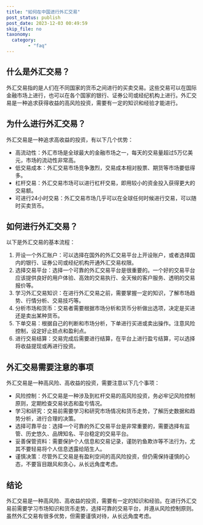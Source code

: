 ```yaml
---
title: "如何在中国进行外汇交易"
post_status: publish
post_date: 2023-12-03 00:49:59
skip_file: no
taxonomy:
  category:
        - "faq"
---
```


## 什么是外汇交易？

外汇交易指的是人们在不同国家的货币之间进行的买卖交易。这些交易可以在国际金融市场上进行，也可以在各个国家的银行、证券公司或经纪机构上进行。外汇交易是一种追求获得收益的高风险投资，需要有一定的知识和经验才能进行。

## 为什么进行外汇交易？

外汇交易是一种追求高收益的投资，有以下几个优势：

- 高流动性：外汇市场是全球最大的金融市场之一，每天的交易量超过5万亿美元，市场的流动性非常高。
- 低交易成本：外汇交易市场竞争激烈，交易成本相对股票、期货等市场要低得多。
- 杠杆交易：外汇交易市场可以进行杠杆交易，即用较小的资金投入获得更大的交易额。
- 可进行24小时交易：外汇交易市场几乎可以在全球任何时候进行交易，可以随时买卖货币。

## 如何进行外汇交易？

以下是外汇交易的基本流程：

1. 开设一个外汇账户：可以选择在国外的外汇交易平台上开设账户，或者选择国内的银行、证券公司或经纪机构开通外汇交易权限。
2. 选择交易平台：选择一个可靠的外汇交易平台是很重要的。一个好的交易平台应该提供良好的用户体验、高效的交易执行、全天候的客户服务、透明的交易报价等。
3. 学习外汇交易知识：在进行外汇交易之前，需要掌握一定的知识，了解市场趋势、行情分析、交易技巧等。
4. 分析市场和货币：交易者需要根据市场分析和货币分析做出选项，决定是买进还是卖出某种货币。
5. 下单交易：根据自己的判断和市场分析，下单进行买进或卖出操作。注意风险控制，设定好止损点和盈利点。
6. 进行交易结算：交易完成后需要进行结算，在平台上进行盈亏结算，可以选择将收益提现或再进行投资。

## 外汇交易需要注意的事项

外汇交易是一种高风险、高收益的投资，需要注意以下几个事项：

- 风险控制：外汇交易是一种涉及到杠杆交易的高风险投资，务必牢记风险控制原则，定期检查交易状态和盈亏情况。
- 学习和研究：交易前需要学习和研究市场情况和货币走势，了解历史数据和趋势分析，进行合理的决策。
- 选择可靠平台：选择一个可靠的外汇交易平台是非常重要的，需要选择有监管、历史悠久、品牌知名、平台稳定的交易平台。
- 妥善保管资料：需要保护个人信息和交易记录，谨防钓鱼欺诈等不法行为，尤其不要轻易将个人信息透露给陌生人。
- 谨慎决策：尽管外汇交易是有盈利空间的高风险投资，但仍需保持谨慎的心态，不要盲目跟风和贪心，从长远角度考虑。

## 结论

外汇交易是一种高风险、高收益的投资，需要有一定的知识和经验。在进行外汇交易前需要学习市场知识和货币走势，选择可靠的交易平台，并遵从风险控制原则。虽然外汇交易有很多优势，但需要谨慎对待，从长远角度考虑。
